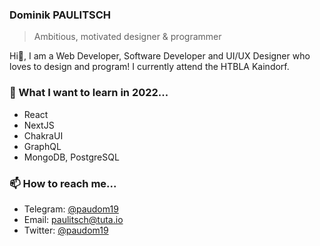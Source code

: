 ### Dominik PAULITSCH

> Ambitious, motivated designer & programmer

Hi👋, I am a Web Developer, Software Developer and UI/UX Designer who loves to design and program! I currently attend the HTBLA Kaindorf.

### 🌱 What I want to learn in 2022...

- React
- NextJS
- ChakraUI
- GraphQL
- MongoDB, PostgreSQL

### 📫 How to reach me...

- Telegram: [@paudom19](https://t.me/paudom19)
- Email: [paulitsch@tuta.io](mailto:paulitsch@tuta.io)
- Twitter: [@paudom19](https://twitter.com/paudom19)
